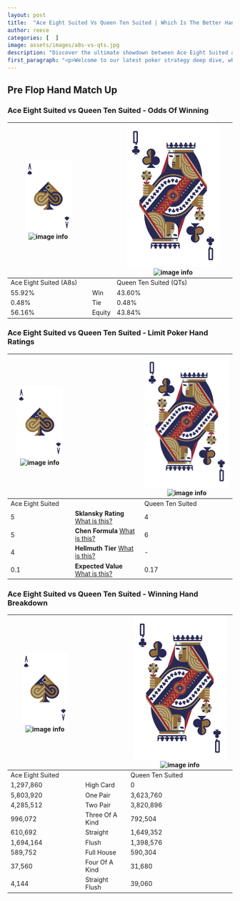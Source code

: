 ```yaml
---
layout: post
title:  "Ace Eight Suited Vs Queen Ten Suited | Which Is The Better Hand In Poker? A Complete Guide"
author: reece
categories: [  ]
image: assets/images/a8s-vs-qts.jpg
description: "Discover the ultimate showdown between Ace Eight Suited and Queen Ten Suited in poker! Uncover the odds, strategies, and scenarios where one hand triumphs over the other. Get ready to up your poker game with this thrilling analysis."
first_paragraph: "<p>Welcome to our latest poker strategy deep dive, where we're pitting two distinct hands against each other in a high-stakes showdown: Ace Eight Suited vs Queen Ten Suited.</p><p>In the dynamic world of poker, every decision counts, and knowing which hand holds the upper hand is key to your success at the table.</p><p>In this article, we'll dissect these two hands, explore the scenarios where one dominates the other, and equip you with the knowledge to make strategic choices that can tip the odds in your favor.</p><p>Get ready to unravel the intriguing dynamics of these poker hands and elevate your game to new heights.</p>"
---
```




[comment]: # (sp0)

## Pre Flop Hand Match Up

<div class="table hand-ratings" markdown="1"> 



### Ace Eight Suited vs Queen Ten Suited - Odds Of Winning


    
| ![image info](assets/images/hand1/A.png) ![image info](assets/images/hand1/8s.png) |  | ![image info](assets/images/hand2/Q.png) ![image info](assets/images/hand2/Ts.png) |
| -------- | -------- | -------- |
| Ace Eight Suited (A8s) |  | Queen Ten Suited (QTs) |
| 55.92% | Win | 43.60% |
| 0.48% | Tie | 0.48% |
| 56.16% | Equity | 43.84% |




[comment]: # (sp1)



### Ace Eight Suited vs Queen Ten Suited - Limit Poker Hand Ratings


    
| ![image info](assets/images/hand1/A.png) ![image info](assets/images/hand1/8s.png) |  | ![image info](assets/images/hand2/Q.png) ![image info](assets/images/hand2/Ts.png) |
| -------- | -------- | -------- |
| Ace Eight Suited |  | Queen Ten Suited |
| 5 | **Sklansky Rating** [What is this?](/sklansky-rating-explained) | 4 |
| 5 | **Chen Formula** [What is this?](/chen-formula-explained) | 6 |
| 4 | **Hellmuth Tier** [What is this?](/Hellmuth-tier-explained) | - |
| 0.1 | **Expected Value** [What is this?](/expected-value-explained) | 0.17 |




[comment]: # (sp2)



### Ace Eight Suited vs Queen Ten Suited - Winning Hand Breakdown


    
| ![image info](assets/images/hand1/A.png) ![image info](assets/images/hand1/8s.png) |  | ![image info](assets/images/hand2/Q.png) ![image info](assets/images/hand2/Ts.png) |
| -------- | -------- | -------- |
| Ace Eight Suited |  | Queen Ten Suited |
| 1,297,860 | High Card | 0 |
| 5,803,920 | One Pair | 3,623,760 |
| 4,285,512 | Two Pair | 3,820,896 |
| 996,072 | Three Of A Kind | 792,504 |
| 610,692 | Straight | 1,649,352 |
| 1,694,164 | Flush | 1,398,576 |
| 589,752 | Full House | 590,304 |
| 37,560 | Four Of A Kind | 31,680 |
| 4,144 | Straight Flush | 39,060 |




[comment]: # (sp3)



</div>

[comment]: # (sp4)



[comment]: # (sp5)

